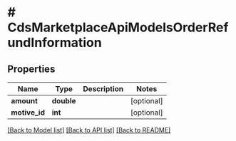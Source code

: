 # # CdsMarketplaceApiModelsOrderRefundInformation

## Properties

Name | Type | Description | Notes
------------ | ------------- | ------------- | -------------
**amount** | **double** |  | [optional]
**motive_id** | **int** |  | [optional]

[[Back to Model list]](../../README.md#models) [[Back to API list]](../../README.md#endpoints) [[Back to README]](../../README.md)
